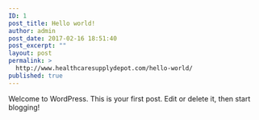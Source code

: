 ```yaml
---
ID: 1
post_title: Hello world!
author: admin
post_date: 2017-02-16 18:51:40
post_excerpt: ""
layout: post
permalink: >
  http://www.healthcaresupplydepot.com/hello-world/
published: true
---
```

Welcome to WordPress. This is your first post. Edit or delete it, then start blogging!